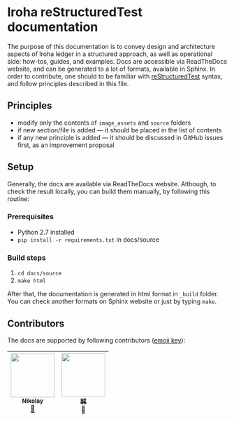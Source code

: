 # Iroha reStructuredTest documentation

The purpose of this documentation is to convey design and architecture aspects of Iroha ledger in a structured approach, as well as operational side: how-tos, guides, and examples. Docs are accessible via ReadTheDocs website, and can be generated to a lot of formats, available in Sphinx. In order to contribute, one should to be familiar with [reStructuredTest](docutils.sourceforge.net/rst.html) syntax, and follow principles described in this file.

## Principles

 * modify only the contents of `image_assets` and `source` folders
 * if new section/file is added — it should be placed in the list of contents
 * if any new principle is added — it should be discussed in GitHub issues first, as an improvement proposal

 ## Setup

 Generally, the docs are available via ReadTheDocs website. Although, to check the result locally, you can build them manually, by following this routine:

 ### Prerequisites

 * Python 2.7 installed
 * `pip install -r requirements.txt` in docs/source

 ### Build steps

1. `cd docs/source`
1. `make html`

After that, the documentation is generated in html format in `_build` folder. You can check another formats on Sphinx website or just by typing `make`.

## Contributors

The docs are supported by following contributors ([emoji key](https://github.com/kentcdodds/all-contributors#emoji-key)):

<!-- ALL-CONTRIBUTORS-LIST:START - Do not remove or modify this section -->
| [<img src="https://avatars1.githubusercontent.com/u/11841667?s=460&v=4" width="100px;"/><br /><sub><b>Nikolay </b></sub>](https://github.com/neewy)<br />[📖](https://github.com/hyperledger/iroha/commits?author=neewy "Documentation") | [<img src="https://avatars3.githubusercontent.com/u/20982317?v=3&s=460" width="100px;"/><br /><sub>誠</sub>](https://github.com/takemiyamakoto)<br />🔧
| :---: | :---: |
<!-- ALL-CONTRIBUTORS-LIST:END -->
